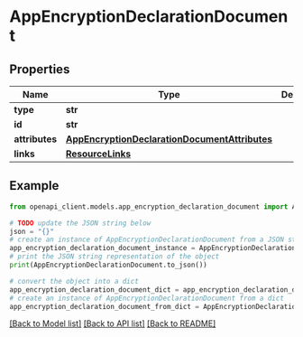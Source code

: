 # AppEncryptionDeclarationDocument


## Properties

Name | Type | Description | Notes
------------ | ------------- | ------------- | -------------
**type** | **str** |  | 
**id** | **str** |  | 
**attributes** | [**AppEncryptionDeclarationDocumentAttributes**](AppEncryptionDeclarationDocumentAttributes.md) |  | [optional] 
**links** | [**ResourceLinks**](ResourceLinks.md) |  | [optional] 

## Example

```python
from openapi_client.models.app_encryption_declaration_document import AppEncryptionDeclarationDocument

# TODO update the JSON string below
json = "{}"
# create an instance of AppEncryptionDeclarationDocument from a JSON string
app_encryption_declaration_document_instance = AppEncryptionDeclarationDocument.from_json(json)
# print the JSON string representation of the object
print(AppEncryptionDeclarationDocument.to_json())

# convert the object into a dict
app_encryption_declaration_document_dict = app_encryption_declaration_document_instance.to_dict()
# create an instance of AppEncryptionDeclarationDocument from a dict
app_encryption_declaration_document_from_dict = AppEncryptionDeclarationDocument.from_dict(app_encryption_declaration_document_dict)
```
[[Back to Model list]](../README.md#documentation-for-models) [[Back to API list]](../README.md#documentation-for-api-endpoints) [[Back to README]](../README.md)


